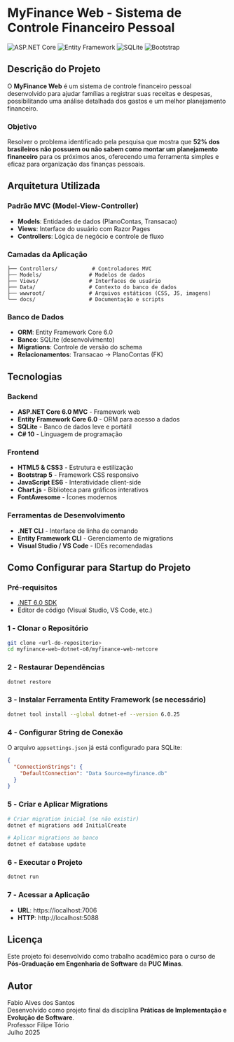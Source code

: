 # MyFinance Web - Sistema de Controle Financeiro Pessoal

![ASP.NET Core](https://img.shields.io/badge/ASP.NET%20Core-6.0-blue)
![Entity Framework](https://img.shields.io/badge/Entity%20Framework-6.0-green)
![SQLite](https://img.shields.io/badge/SQLite-3.0-lightgrey)
![Bootstrap](https://img.shields.io/badge/Bootstrap-5.0-purple)

## Descrição do Projeto

O **MyFinance Web** é um sistema de controle financeiro pessoal desenvolvido para ajudar famílias a registrar suas receitas e despesas, possibilitando uma análise detalhada dos gastos e um melhor planejamento financeiro.

### Objetivo

Resolver o problema identificado pela pesquisa que mostra que **52% dos brasileiros não possuem ou não sabem como montar um planejamento financeiro** para os próximos anos, oferecendo uma ferramenta simples e eficaz para organização das finanças pessoais.

## Arquitetura Utilizada

### Padrão MVC (Model-View-Controller)
- **Models**: Entidades de dados (PlanoContas, Transacao)
- **Views**: Interface do usuário com Razor Pages
- **Controllers**: Lógica de negócio e controle de fluxo

### Camadas da Aplicação
```
├── Controllers/           # Controladores MVC
├── Models/               # Modelos de dados
├── Views/                # Interfaces de usuário
├── Data/                 # Contexto do banco de dados
├── wwwroot/              # Arquivos estáticos (CSS, JS, imagens)
└── docs/                 # Documentação e scripts
```

### Banco de Dados
- **ORM**: Entity Framework Core 6.0
- **Banco**: SQLite (desenvolvimento)
- **Migrations**: Controle de versão do schema
- **Relacionamentos**: Transacao → PlanoContas (FK)

## Tecnologias

### Backend
- **ASP.NET Core 6.0 MVC** - Framework web
- **Entity Framework Core 6.0** - ORM para acesso a dados
- **SQLite** - Banco de dados leve e portátil
- **C# 10** - Linguagem de programação

### Frontend
- **HTML5 & CSS3** - Estrutura e estilização
- **Bootstrap 5** - Framework CSS responsivo
- **JavaScript ES6** - Interatividade client-side
- **Chart.js** - Biblioteca para gráficos interativos
- **FontAwesome** - Ícones modernos

### Ferramentas de Desenvolvimento
- **.NET CLI** - Interface de linha de comando
- **Entity Framework CLI** - Gerenciamento de migrations
- **Visual Studio / VS Code** - IDEs recomendadas

## Como Configurar para Startup do Projeto

### Pré-requisitos
- [.NET 6.0 SDK](https://dotnet.microsoft.com/download/dotnet/6.0)
- Editor de código (Visual Studio, VS Code, etc.)

### 1️ - Clonar o Repositório
```bash
git clone <url-do-repositorio>
cd myfinance-web-dotnet-o8/myfinance-web-netcore
```

### 2️ - Restaurar Dependências
```bash
dotnet restore
```

### 3️ - Instalar Ferramenta Entity Framework (se necessário)
```bash
dotnet tool install --global dotnet-ef --version 6.0.25
```

### 4️ - Configurar String de Conexão
O arquivo `appsettings.json` já está configurado para SQLite:
```json
{
  "ConnectionStrings": {
    "DefaultConnection": "Data Source=myfinance.db"
  }
}
```

### 5️ - Criar e Aplicar Migrations
```bash
# Criar migration inicial (se não existir)
dotnet ef migrations add InitialCreate

# Aplicar migrations ao banco
dotnet ef database update
```

### 6️ - Executar o Projeto
```bash
dotnet run
```

### 7️ - Acessar a Aplicação
- **URL**: https://localhost:7006
- **HTTP**: http://localhost:5088

## Licença

Este projeto foi desenvolvido como trabalho acadêmico para o curso de **Pós-Graduação em Engenharia de Software** da **PUC Minas**.

## Autor

Fabio Alves dos Santos \
Desenvolvido como projeto final da disciplina **Práticas de Implementação e Evolução de Software**. \
Professor Filipe Tório \
Julho 2025
